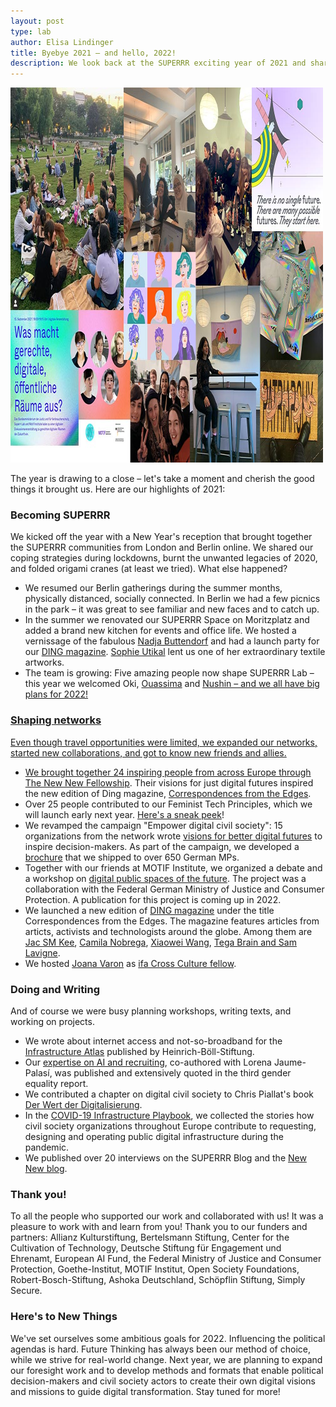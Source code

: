 ```yaml
---
layout: post
type: lab
author: Elisa Lindinger
title: Byebye 2021 – and hello, 2022!
description: We look back at the SUPERRR exciting year of 2021 and share a few things that 2022 has in store for us.
---
```


<img src="/assets/img/blog/2021.jpg" alt="collage of photos from events in 2021" width="500" height="600">

<p>The year is drawing to a close – let's take a moment and cherish the good things it brought us. Here are our highlights of 2021:</p>

<h3>Becoming SUPERRR</h3>

<p>We kicked off the year with a New Year's reception that brought together the SUPERRR communities from London and Berlin online. We shared our coping strategies during lockdowns, burnt the unwanted legacies of 2020, and folded origami cranes (at least we tried). What else happened?<p>

<p><ul>
<li>We resumed our Berlin gatherings during the summer months, physically distanced, socially connected. In Berlin we had a few picnics in the park – it was great to see familiar and new faces and to catch up.</li>

<li>In the summer we renovated our SUPERRR Space on Moritzplatz and added a brand new kitchen for events and office life. We hosted a vernissage of the fabulous <a href="https://nadjabuttendorf.com/">Nadja Buttendorf</a> and had a launch party for our <a href="https://dingdingding.org/">DING magazine</a>. <a href="https://sofiutikal.net/">Sophie Utikal</a> lent us one of her extraordinary textile artworks.</li>

<li>The team is growing: Five amazing people now shape SUPERRR Lab – this year we welcomed Oki, <a href="https://superrr.net/2021/05/20/the-superrr-team-is-growing.html">Ouassima</a> and <a href="https://superrr.net/2021/08/02/Nushin-is-joing-the-team.html">Nushin – and we all have big plans for 2022!</li>

</ul></p>

<h3>Shaping networks</h3>

<p>Even though travel opportunities were limited, we expanded our networks, started new collaborations, and got to know new friends and allies.</p>

<p><ul>
<li>We brought together 24 inspiring people from across Europe through <a href="https://thenewnew.space/">The New New Fellowship</a>. Their visions for just digital futures inspired the new edition of Ding magazine, <a href="https://dingdingding.org/">Correspondences from the Edges</a>.</li>

<li>Over 25 people contributed to our Feminist Tech Principles, which we will launch early next year. <a href="https://twitter.com/superrrnetwork/status/1471182311484010497">Here's a sneak peek</a>!</li>

<li>We revamped the campaign "Empower digital civil society": 15 organizations from the network wrote <a href="https://digitalezivilgesellschaft.org/digitalvisionen/">visions for better digital futures</a> to inspire decision-makers. As part of the campaign, we developed a <a href="https://digitalezivilgesellschaft.org/DigitaleZivilgesellschaft_Print.pdf">brochure</a> that we shipped to over 650 German MPs.</li>

<li>Together with our friends at MOTIF Institute, we organized a debate and a workshop on <a href="https://superrr.net/2021/09/26/zukunftsforum-recap.html">digital public spaces of the future</a>. The project was a collaboration with the Federal German Ministry of Justice and Consumer Protection. A publication for this project is coming up in 2022.</li>
 
<li>We launched a new edition of <a href="https://dingdingding.org/">DING magazine</a> under the title Correspondences from the Edges. The magazine features articles from articts, activists and technologists around the globe. Among them are <a href="https://dingdingding.org/issue-4/tending-to-wildness-field-notes-on-movement-infrastructure/">Jac SM Kee</a>, <a href="https://dingdingding.org/issue-4/aveia-espaconaves-uma-folha-de-babosa-uma-pelvis-fui-coletar-trechos-de-futuro-e-resolvi-dar-meia-volta/">Camila Nobrega</a>, <a href="https://dingdingding.org/issue-4/shadow-visions/">Xiaowei Wang</a>, <a href="https://dingdingding.org/issue-4/the-battle-to-control-the-carbon-media-cycle/">Tega Brain and Sam Lavigne</a>.

<li>We hosted <a href="https://www.joanavaron.com/">Joana Varon</a> as <a href="https://www.ifa.de/en/fundings/ccp-fellowships/">ifa Cross Culture fellow</a>.</li>
</ul></p>

<h3>Doing and Writing</h3>

<p>And of course we were busy planning workshops, writing texts, and working on projects.</p>
<p><ul>
<li>We wrote about internet access and not-so-broadband for the <a href="https://www.boell.de/de/infrastrukturatlas">Infrastructure Atlas</a> published by Heinrich-Böll-Stiftung.</li>

<li>Our <a href="https://www.dritter-gleichstellungsbericht.de/de/article/258.ai-powered-recruiting-wie-der-einsatz-von-algorithmischen-assistenzsystemen-die-gleichstellung-auf-dem-arbeitsmarkt-beeinflusst.html">expertise on AI and recruiting</a>, co-authored with Lorena Jaume-Palasí, was published and extensively quoted in the third gender equality report.</li>

<li>We contributed a chapter on digital civil society to Chris Piallat's book <a href="https://www.transcript-verlag.de/978-3-8376-5659-6/der-wert-der-digitalisierung/">Der Wert der Digitalisierung</a>.</li>

<li>In the <a href="https://superrr.net/project/infrastructure-playbook/">COVID-19 Infrastructure Playbook</a>, we collected the stories how civil society organizations throughout Europe contribute to requesting, designing and operating public digital infrastructure during the pandemic.</li>

<li>We published over 20 interviews on the SUPERRR Blog and the <a href="https://thenewnew.medium.com/">New New blog</a>.</li>

</ul></p>

<h3>Thank you!</h3>

<p>To all the people who supported our work and collaborated with us! It was a pleasure to work with and learn from you! Thank you to our funders and partners: Allianz Kulturstiftung, Bertelsmann Stiftung, Center for the Cultivation of Technology, Deutsche Stiftung für Engagement und Ehrenamt, European AI Fund, the Federal Ministry of Justice and Consumer Protection, Goethe-Institut, MOTIF Institut, Open Society Foundations, Robert-Bosch-Stiftung, Ashoka Deutschland,  Schöpflin Stiftung, Simply Secure.</p>

<h3>Here's to New Things</h3>

<p>We've set ourselves some ambitious goals for 2022. Influencing the political agendas is hard. Future Thinking has always been our method of choice, while we strive for real-world change. Next year, we are planning to expand our foresight work and to develop methods and formats that enable political decision-makers and civil society actors to create their own digital visions and missions to guide digital transformation. Stay tuned for more!<p>
